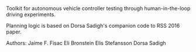 Toolkit for autonomous vehicle controller testing through human-in-the-loop
driving experiments.

Planning logic is based on Dorsa Sadigh's companion code to RSS 2016 paper.

Authors:
Jaime F. Fisac
Eli Bronstein
Elis Stefansson
Dorsa Sadigh